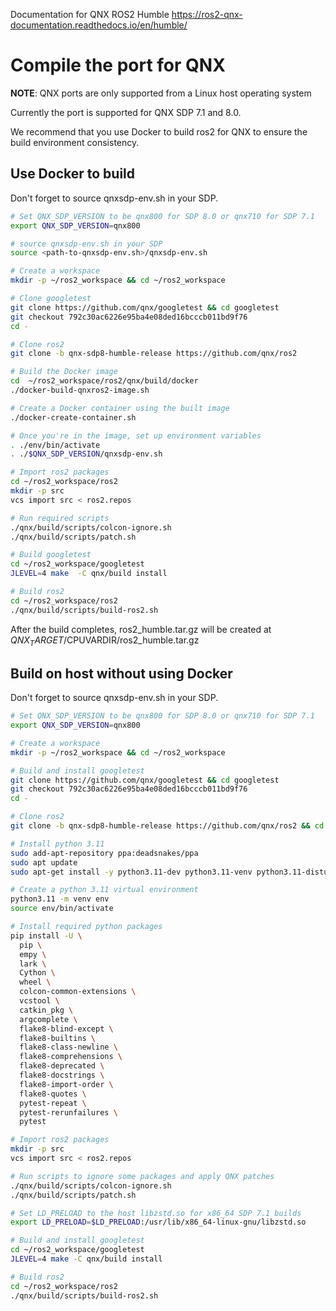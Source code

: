 Documentation for QNX ROS2 Humble https://ros2-qnx-documentation.readthedocs.io/en/humble/

# Compile the port for QNX

**NOTE**: QNX ports are only supported from a Linux host operating system

Currently the port is supported for QNX SDP 7.1 and 8.0.

We recommend that you use Docker to build ros2 for QNX to ensure the build environment consistency.

## Use Docker to build

Don't forget to source qnxsdp-env.sh in your SDP.

```bash
# Set QNX_SDP_VERSION to be qnx800 for SDP 8.0 or qnx710 for SDP 7.1
export QNX_SDP_VERSION=qnx800

# source qnxsdp-env.sh in your SDP
source <path-to-qnxsdp-env.sh>/qnxsdp-env.sh

# Create a workspace
mkdir -p ~/ros2_workspace && cd ~/ros2_workspace

# Clone googletest
git clone https://github.com/qnx/googletest && cd googletest
git checkout 792c30ac6226e95ba4e08ded16bcccb011bd9f76
cd -

# Clone ros2
git clone -b qnx-sdp8-humble-release https://github.com/qnx/ros2

# Build the Docker image
cd  ~/ros2_workspace/ros2/qnx/build/docker
./docker-build-qnxros2-image.sh

# Create a Docker container using the built image
./docker-create-container.sh

# Once you're in the image, set up environment variables
. ./env/bin/activate
. ./$QNX_SDP_VERSION/qnxsdp-env.sh

# Import ros2 packages
cd ~/ros2_workspace/ros2
mkdir -p src
vcs import src < ros2.repos

# Run required scripts
./qnx/build/scripts/colcon-ignore.sh
./qnx/build/scripts/patch.sh

# Build googletest
cd ~/ros2_workspace/googletest
JLEVEL=4 make  -C qnx/build install

# Build ros2
cd ~/ros2_workspace/ros2
./qnx/build/scripts/build-ros2.sh
```

After the build completes, ros2_humble.tar.gz will be created at $QNX_TARGET/$CPUVARDIR/ros2_humble.tar.gz

## Build on host without using Docker

Don't forget to source qnxsdp-env.sh in your SDP.

```bash
# Set QNX_SDP_VERSION to be qnx800 for SDP 8.0 or qnx710 for SDP 7.1
export QNX_SDP_VERSION=qnx800

# Create a workspace
mkdir -p ~/ros2_workspace && cd ~/ros2_workspace

# Build and install googletest
git clone https://github.com/qnx/googletest && cd googletest
git checkout 792c30ac6226e95ba4e08ded16bcccb011bd9f76
cd -

# Clone ros2
git clone -b qnx-sdp8-humble-release https://github.com/qnx/ros2 && cd ros2

# Install python 3.11
sudo add-apt-repository ppa:deadsnakes/ppa
sudo apt update
sudo apt-get install -y python3.11-dev python3.11-venv python3.11-distutils software-properties-common rename

# Create a python 3.11 virtual environment
python3.11 -m venv env
source env/bin/activate

# Install required python packages
pip install -U \
  pip \
  empy \
  lark \
  Cython \
  wheel \
  colcon-common-extensions \
  vcstool \
  catkin_pkg \
  argcomplete \
  flake8-blind-except \
  flake8-builtins \
  flake8-class-newline \
  flake8-comprehensions \
  flake8-deprecated \
  flake8-docstrings \
  flake8-import-order \
  flake8-quotes \
  pytest-repeat \
  pytest-rerunfailures \
  pytest

# Import ros2 packages
mkdir -p src
vcs import src < ros2.repos

# Run scripts to ignore some packages and apply QNX patches
./qnx/build/scripts/colcon-ignore.sh
./qnx/build/scripts/patch.sh

# Set LD_PRELOAD to the host libzstd.so for x86_64 SDP 7.1 builds
export LD_PRELOAD=$LD_PRELOAD:/usr/lib/x86_64-linux-gnu/libzstd.so

# Build and install googletest
cd ~/ros2_workspace/googletest
JLEVEL=4 make -C qnx/build install

# Build ros2
cd ~/ros2_workspace/ros2
./qnx/build/scripts/build-ros2.sh
```
